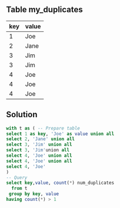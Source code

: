 ## Table my_duplicates
| key | value |
| --- | ----- |
| 1   | Joe   |
| 2   | Jane  |
| 3   | Jim   |
| 3   | Jim   |
| 4   | Joe   |
| 4   | Joe   |
| 4   | Joe   |

## Solution
```sql
with t as ( -- Prepare table
select 1 as key, 'Joe' as value union all
select 2, 'Jane' union all
select 3, 'Jim' union all
select 3, 'Jim'union all
select 4, 'Joe' union all
select 4, 'Joe' union all
select 4, 'Joe'
)
-- Query
select key,value, count(*) num_duplicates 
  from t 
 group by key, value 
having count(*) > 1
```